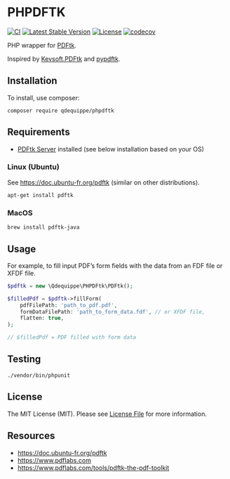 PHPDFTK
=======

[![CI](https://github.com/qdequippe/phpdftk/actions/workflows/ci.yml/badge.svg)](https://github.com/qdequippe/phpdftk/actions/workflows/ci.yml)
[![Latest Stable Version](https://poser.pugx.org/qdequippe/phpdftk/v/stable)](https://packagist.org/packages/qdequippe/phpdftk)
[![License](https://poser.pugx.org/qdequippe/phpdftk/license)](https://packagist.org/packages/qdequippe/phpdftk)
[![codecov](https://codecov.io/gh/qdequippe/phpdftk/graph/badge.svg?token=MLOR43BV97)](https://codecov.io/gh/qdequippe/phpdftk)

PHP wrapper for [PDFtk](https://www.pdflabs.com/tools/pdftk-the-pdf-toolkit/).

Inspired by [Kevsoft.PDFtk](https://github.com/kevbite/Kevsoft.PDFtk) and [pypdftk](https://github.com/revolunet/pypdftk).

## Installation

To install, use composer:

```
composer require qdequippe/phpdftk
```

## Requirements

- [PDFtk Server](https://www.pdflabs.com/tools/pdftk-server/) installed (see below installation based on your OS)

### Linux (Ubuntu)

See https://doc.ubuntu-fr.org/pdftk (similar on other distributions).

```
apt-get install pdftk
```

### MacOS

```
brew install pdftk-java
```

## Usage

For example, to fill input PDF’s form fields with the data from an FDF file or XFDF file.

```php
$pdftk = new \Qdequippe\PHPDFtk\PDFtk();

$filledPdf = $pdftk->fillForm(
    pdfFilePath: 'path_to_pdf.pdf',
    formDataFilePath: 'path_to_form_data.fdf', // or XFDF file,
    flatten: true,
);

// $filledPdf = PDF filled with form data
```

## Testing

```
./vendor/bin/phpunit
```

## License

The MIT License (MIT). Please see [License File](./LICENSE) for more information.

## Resources

- https://doc.ubuntu-fr.org/pdftk
- https://www.pdflabs.com
- https://www.pdflabs.com/tools/pdftk-the-pdf-toolkit

